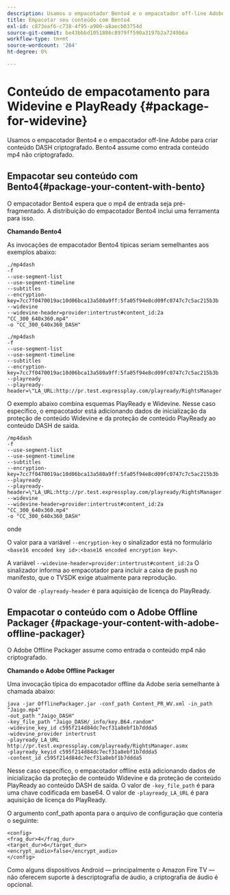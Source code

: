 ```yaml
---
description: Usamos o empacotador Bento4 e o empacotador off-line Adobe para criar conteúdo DASH criptografado. Bento4 assume como entrada conteúdo mp4 não criptografado.
title: Empacotar seu conteúdo com Bento4
exl-id: c873eaf6-c738-4f95-a900-a8aecb03754d
source-git-commit: be43bbbd1051886c8979ff590a3197b2a7249b6a
workflow-type: tm+mt
source-wordcount: '264'
ht-degree: 0%

---
```


# Conteúdo de empacotamento para Widevine e PlayReady {#package-for-widevine}

Usamos o empacotador Bento4 e o empacotador off-line Adobe para criar conteúdo DASH criptografado. Bento4 assume como entrada conteúdo mp4 não criptografado.

## Empacotar seu conteúdo com Bento4{#package-your-content-with-bento}

O empacotador Bento4 espera que o mp4 de entrada seja pré-fragmentado. A distribuição do empacotador Bento4 inclui uma ferramenta para isso.

**Chamando Bento4**

As invocações de empacotador Bento4 típicas seriam semelhantes aos exemplos abaixo:

```
./mp4dash
-f
--use-segment-list
--use-segment-timeline
--subtitles
--encryption-key=7cc7f0470019ac10d06bca13a580a9ff:5fa05f94e8cd09fc0747c7c5ac215b3b
--widevine
--widevine-header=provider:intertrust#content_id:2a "CC_300_640x360.mp4"
-o "CC_300_640x360_DASH"
```

```
./mp4dash
-f
--use-segment-list
--use-segment-timeline
--subtitles
--encryption-key=7cc7f0470019ac10d06bca13a580a9ff:5fa05f94e8cd09fc0747c7c5ac215b3b
--playready
--playready-header=\"LA_URL:http://pr.test.expressplay.com/playready/RightsManager.asmx\"
```

O exemplo abaixo combina esquemas PlayReady e Widevine. Nesse caso específico, o empacotador está adicionando dados de inicialização da proteção de conteúdo Widevine e da proteção de conteúdo PlayReady ao conteúdo DASH de saída.

```
/mp4dash
-f
--use-segment-list
--use-segment-timeline
--subtitles
--encryption-key=7cc7f0470019ac10d06bca13a580a9ff:5fa05f94e8cd09fc0747c7c5ac215b3b
--playready
--playready-header=\"LA_URL:http://pr.test.expressplay.com/playready/RightsManager.asmx\"
--widevine
--widevine-header=provider:intertrust#content_id:2a "CC_300_640x360.mp4"
-o "CC_300_640x360_DASH"
```

onde

O valor para a variável `--encryption-key` o sinalizador está no formulário `<base16 encoded key id>:<base16 encoded encryption key>`.

A variável `--widevine-header=provider:intertrust#content_id:2a` O sinalizador informa ao empacotador para incluir a caixa de push no manifesto, que o TVSDK exige atualmente para reprodução.

O valor de `-playready-header` é para aquisição de licença do PlayReady.

## Empacotar o conteúdo com o Adobe Offline Packager {#package-your-content-with-adobe-offline-packager}

O Adobe Offline Packager assume como entrada o conteúdo mp4 não criptografado.

**Chamando o Adobe Offline Packager**

Uma invocação típica do empacotador offline da Adobe seria semelhante à chamada abaixo:

```
java -jar OfflinePackager.jar -conf_path Content_PR_WV.xml -in_path "Jaigo.mp4"
-out_path "Jaigo_DASH"
-key_file_path "Jaigo_DASH/_info/key.B64.random"
-widevine_key_id c595f214d84dc7ecf31a8ebf1b7ddda5
-widevine_provider intertrust
-playready_LA_URL
http://pr.test.expressplay.com/playready/RightsManager.asmx
-playready_keyid c595f214d84dc7ecf31a8ebf1b7ddda5
-content_id c595f214d84dc7ecf31a8ebf1b7ddda5
```

Nesse caso específico, o empacotador offline está adicionando dados de inicialização da proteção de conteúdo Widevine e da proteção de conteúdo PlayReady ao conteúdo DASH de saída. O valor de `-key_file_path` é para uma chave codificada em base64. O valor de `-playready_LA_URL` é para aquisição de licença do PlayReady.

O argumento conf_path aponta para o arquivo de configuração que conteria o seguinte:

```
<config>
<frag_dur>4</frag_dur>
<target_dur>6</target_dur>
<encrypt_audio>false</encrypt_audio>
</config>
```

Como alguns dispositivos Android — principalmente o Amazon Fire TV — não oferecem suporte à descriptografia de áudio, a criptografia de áudio é opcional.
